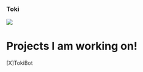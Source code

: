 ### Toki

![](https://github-readme-stats.vercel.app/api?username=olliwes&show_icons=true&theme=radical)

# Projects I am working on!
[X]TokiBot

